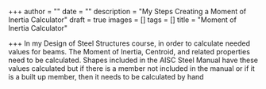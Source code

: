 +++
author = ""
date = ""
description = "My Steps Creating a Moment of Inertia Calculator"
draft = true
images = []
tags = []
title = "Moment of Inertia Calculator"

+++
In my Design of Steel Structures course, in order to calculate needed values for beams. The Moment of Inertia, Centroid, and related properties need to be calculated. Shapes included in the AISC Steel Manual have these values calculated but if there is a member not included in the manual or if it is a built up member, then it needs to be calculated by hand 